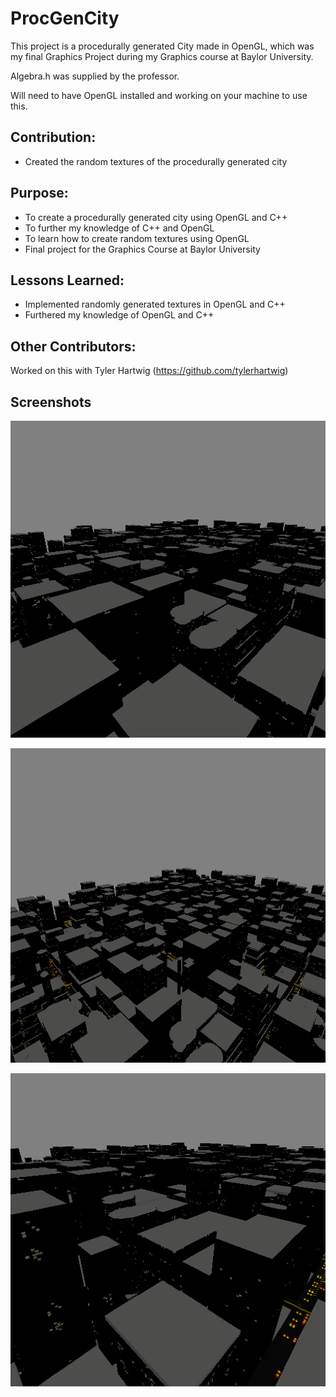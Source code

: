 # ProcGenCity
This project is a procedurally generated City made in OpenGL, which was my final Graphics Project during my Graphics course at Baylor University.

Algebra.h was supplied by the professor.

Will need to have OpenGL installed and working on your machine to use this.

## Contribution:
* Created the random textures of the procedurally generated city

## Purpose:
* To create a procedurally generated city using OpenGL and C++
* To further my knowledge of C++ and OpenGL
* To learn how to create random textures using OpenGL
* Final project for the Graphics Course at Baylor University

## Lessons Learned:
* Implemented randomly generated textures in OpenGL and C++
* Furthered my knowledge of OpenGL and C++

## Other Contributors:
Worked on this with Tyler Hartwig (https://github.com/tylerhartwig)

## Screenshots

![Overhead](Screenshots/Overhead.png "Overhead1")

![Overhead2](Screenshots/Overhead2.png "Overhead2")

![Close-Up](Screenshots/CloseUp.png "Close Up View")
